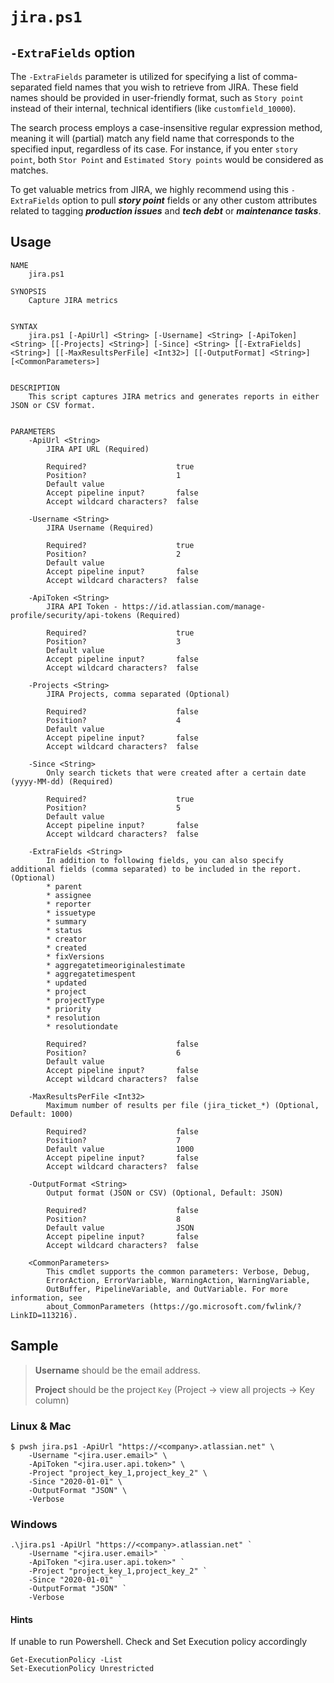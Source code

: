 # `jira.ps1`

## `-ExtraFields` option

The `-ExtraFields` parameter is utilized for specifying a list of comma-separated field names that you wish to retrieve from JIRA. These field names should be provided in user-friendly format, such as `Story point` instead of their internal, technical identifiers (like `customfield_10000`). 

The search process employs a case-insensitive regular expression method, meaning it will (partial) match any field name that corresponds to the specified input, regardless of its case. For instance, if you enter `story point`, both `Stor Point` and `Estimated Story points` would be considered as matches.

To get valuable metrics from JIRA, we highly recommend using this `-ExtraFields` option to pull _**story point**_ fields or any other custom attributes related to tagging _**production issues**_ and _**tech debt**_ or _**maintenance tasks**_. 

## Usage

```
NAME
    jira.ps1
    
SYNOPSIS
    Capture JIRA metrics
    
    
SYNTAX
    jira.ps1 [-ApiUrl] <String> [-Username] <String> [-ApiToken] <String> [[-Projects] <String>] [-Since] <String> [[-ExtraFields] <String>] [[-MaxResultsPerFile] <Int32>] [[-OutputFormat] <String>] [<CommonParameters>]
    
    
DESCRIPTION
    This script captures JIRA metrics and generates reports in either JSON or CSV format.
    

PARAMETERS
    -ApiUrl <String>
        JIRA API URL (Required)
        
        Required?                    true
        Position?                    1
        Default value                
        Accept pipeline input?       false
        Accept wildcard characters?  false
        
    -Username <String>
        JIRA Username (Required)
        
        Required?                    true
        Position?                    2
        Default value                
        Accept pipeline input?       false
        Accept wildcard characters?  false
        
    -ApiToken <String>
        JIRA API Token - https://id.atlassian.com/manage-profile/security/api-tokens (Required)
        
        Required?                    true
        Position?                    3
        Default value                
        Accept pipeline input?       false
        Accept wildcard characters?  false
        
    -Projects <String>
        JIRA Projects, comma separated (Optional)
        
        Required?                    false
        Position?                    4
        Default value                
        Accept pipeline input?       false
        Accept wildcard characters?  false
        
    -Since <String>
        Only search tickets that were created after a certain date (yyyy-MM-dd) (Required)
        
        Required?                    true
        Position?                    5
        Default value                
        Accept pipeline input?       false
        Accept wildcard characters?  false
        
    -ExtraFields <String>
        In addition to following fields, you can also specify additional fields (comma separated) to be included in the report. (Optional)
        * parent
        * assignee
        * reporter
        * issuetype
        * summary
        * status
        * creator
        * created
        * fixVersions
        * aggregatetimeoriginalestimate
        * aggregatetimespent
        * updated
        * project
        * projectType
        * priority
        * resolution
        * resolutiondate
        
        Required?                    false
        Position?                    6
        Default value                
        Accept pipeline input?       false
        Accept wildcard characters?  false
        
    -MaxResultsPerFile <Int32>
        Maximum number of results per file (jira_ticket_*) (Optional, Default: 1000)
        
        Required?                    false
        Position?                    7
        Default value                1000
        Accept pipeline input?       false
        Accept wildcard characters?  false
        
    -OutputFormat <String>
        Output format (JSON or CSV) (Optional, Default: JSON)
        
        Required?                    false
        Position?                    8
        Default value                JSON
        Accept pipeline input?       false
        Accept wildcard characters?  false
        
    <CommonParameters>
        This cmdlet supports the common parameters: Verbose, Debug,
        ErrorAction, ErrorVariable, WarningAction, WarningVariable,
        OutBuffer, PipelineVariable, and OutVariable. For more information, see
        about_CommonParameters (https://go.microsoft.com/fwlink/?LinkID=113216). 
```

## Sample

> **Username** should be the email address.
> 
> **Project** should be the project `Key` (Project → view all projects → Key column)

### Linux & Mac

```shell
$ pwsh jira.ps1 -ApiUrl "https://<company>.atlassian.net" \
    -Username "<jira.user.email>" \
    -ApiToken "<jira.user.api.token>" \
    -Project "project_key_1,project_key_2" \
    -Since "2020-01-01" \
    -OutputFormat "JSON" \
    -Verbose
```

### Windows

```shell
.\jira.ps1 -ApiUrl "https://<company>.atlassian.net" `
    -Username "<jira.user.email>" `
    -ApiToken "<jira.user.api.token>" `
    -Project "project_key_1,project_key_2" `
    -Since "2020-01-01" `
    -OutputFormat "JSON" `
    -Verbose
```

#### Hints
If unable to run Powershell. Check and Set Execution policy accordingly
```shell
Get-ExecutionPolicy -List
Set-ExecutionPolicy Unrestricted
```
